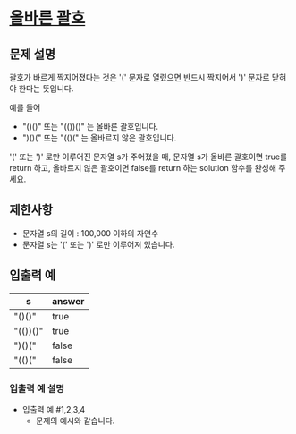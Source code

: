 # [올바른 괄호](https://school.programmers.co.kr/learn/courses/30/lessons/12909)

## 문제 설명

괄호가 바르게 짝지어졌다는 것은 '(' 문자로 열렸으면 반드시 짝지어서 ')' 문자로 닫혀야 한다는 뜻입니다.

예를 들어

* "()()" 또는 "(())()" 는 올바른 괄호입니다.
* ")()(" 또는 "(()(" 는 올바르지 않은 괄호입니다.

'(' 또는 ')' 로만 이루어진 문자열 s가 주어졌을 때, 문자열 s가 올바른 괄호이면 true를 return 하고, 올바르지 않은 괄호이면 false를 return 하는 solution 함수를 완성해 주세요.

## 제한사항

* 문자열 s의 길이 : 100,000 이하의 자연수
* 문자열 s는 '(' 또는 ')' 로만 이루어져 있습니다.

## 입출력 예

| s        | answer |
|----------|--------|
| "()()"   | true   |
| "(())()" | true   |
| ")()("   | false  |
| "(()("   | false  |

### 입출력 예 설명

* 입출력 예 #1,2,3,4
    * 문제의 예시와 같습니다.